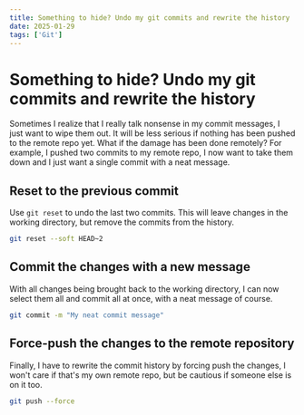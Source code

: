 ```yaml
---
title: Something to hide? Undo my git commits and rewrite the history
date: 2025-01-29
tags: ['Git']
---
```


# Something to hide? Undo my git commits and rewrite the history

Sometimes I realize that I really talk nonsense in my commit messages, I just want to wipe them out. It will be less serious if nothing has been pushed to the remote repo yet. What if the damage has been done remotely? For example, I pushed two commits to my remote repo, I now want to take them down and I just want a single commit with a neat message.

## Reset to the previous commit
Use `git reset` to undo the last two commits. This will leave changes in the working directory, but remove the commits from the history.

```bash
git reset --soft HEAD~2
```

## Commit the changes with a new message
With all changes being brought back to the working directory, I can now select them all and commit all at once, with a neat message of course.

```bash
git commit -m "My neat commit message"
```

## Force-push the changes to the remote repository
Finally, I have to rewrite the commit history by forcing push the changes, I won't care if that's my own remote repo, but be cautious if someone else is on it too.
```bash
git push --force
```
